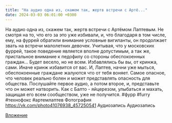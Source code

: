 ```yaml
---
title: "На аудио одна из, скажем так, жертв встречи с Артё..."
date: 2024-03-03 06:01:00 +0300
---
```


На аудио одна из, скажем так, жертв встречи с Артёмом Лаптевым.
Не смотря на то, что его за это уже избивали, и, что благодаря в том числе, ему, на фуррей обратили внимание условные вигиланты, он продолжает звать на встречи малолетних девочек.
Учитывая, что у московских фуррей, такое поведение является вполне допустимым, а так же, пристальное внимание к педофилу со стороны обеспокоенных граждан... Будет весело, но не всем.
Избавлялись бы вы, от кринжа, сами. Иначе кринж избавится от вас.
И, Лаптев, начни уже мыться, обеспокоенные граждане жалуются что от тебя воняет.
Самое опасное, что человек реально болен и может представлять опасность для общества. Послушайте первое аудио, а потом второе, и, представьте что он может натворить. Как с Балто - яйцерезом, улыбаться и махать, защищая его всем сообществом, уже не получится.
#фурр #furry #технофокс #артемлаптев
Фотография
<a class="vk-attach" href="https://vk.com/photo41076938_457250541">https://vk.com/photo41076938_457250541</a>
Аудиозапись
Аудиозапись

<a class="vk-attach" href="https://vk.com/photo41076938_457250541">Вложение</a>
